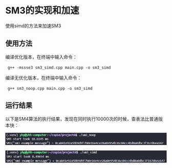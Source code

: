 # SM3的实现和加速

使用simd的方法来加速SM3

## 使用方法

编译优化版本，在终端中输入命令：

` g++ -mssse3 sm3_simd.cpp main.cpp -o sm3_simd`

编译无优化版本，在终端中输入命令：

` g++ sm3_noop.cpp main.cpp -o sm3_simd`

## 运行结果
以下是SM4算法的执行结果，发现在同时执行10000次的时候，查表法比普通版本快：

![SM4 无优化](./noop.png)

![SM4 simd](./res.png)